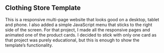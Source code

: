 ## Clothing Store Template
This is a responsive multi-page website that looks good on a desktop, tablet and phone. I also added a simple JavaScript menu that sticks to the right side of the screen. For that project, I made all the responsive pages and animated one of the product cards. I decided to stick with only one card as that project was purely educational, but this is enough to show the template’s functionality.
